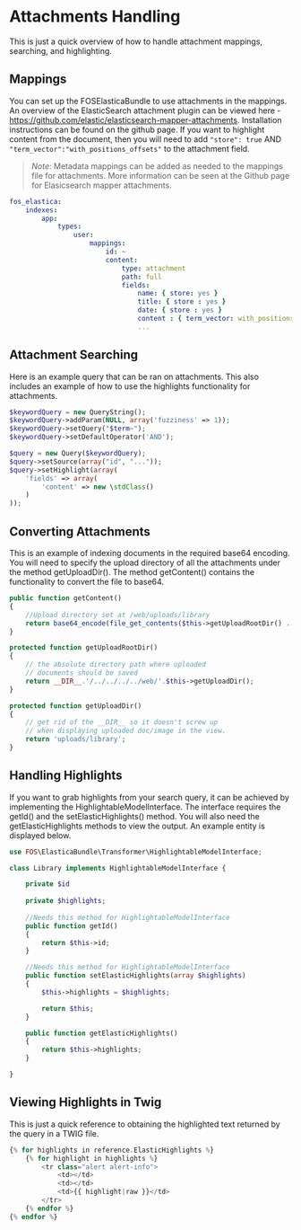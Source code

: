 Attachments Handling
=======================

This is just a quick overview of how to handle attachment mappings, searching, and highlighting. 

Mappings
-----------------------------

You can set up the FOSElasticaBundle to use attachments in the mappings. An overview of the ElasticSearch attachment plugin
can be viewed here - https://github.com/elastic/elasticsearch-mapper-attachments. Installation instructions can be found
on the github page. If you want to highlight content from the document, then you will need to add `"store": true` AND 
`"term_vector":"with_positions_offsets"` to the attachment field.

> *Note*: Metadata mappings can be added as needed to the mappings file for attachments. More information can be seen
>       at the Github page for Elasicsearch mapper attachments.


```yaml
fos_elastica:
    indexes:
        app:
            types:
                user:
                    mappings:
                        id: ~
                        content:
                            type: attachment
                            path: full
                            fields:
                                name: { store: yes }
                                title: { store : yes }
                                date: { store : yes }
                                content : { term_vector: with_positions_offsets, store: yes }
                                ...
```


Attachment Searching
-----------------------------

Here is an example query that can be ran on attachments. This also includes an example of how to use the highlights functionality
 for attachments. 

```php
$keywordQuery = new QueryString();
$keywordQuery->addParam(NULL, array('fuzziness' => 1));
$keywordQuery->setQuery("$term~");
$keywordQuery->setDefaultOperator('AND');

$query = new Query($keywordQuery);
$query->setSource(array("id", "..."));
$query->setHighlight(array(
    'fields' => array(
        'content' => new \stdClass()
    )
));
```

Converting Attachments
-----------------------------

This is an example of indexing documents in the required base64 encoding. You will need to specify the upload directory of all 
 the attachments under the method getUploadDir(). The method getContent() contains the functionality to convert the file to
  base64.

```php
public function getContent()
{
    //Upload directory set at /web/uploads/library
    return base64_encode(file_get_contents($this->getUploadRootDir() . '/' . $this->filename, 'r'));
}

protected function getUploadRootDir()
{
    // the absolute directory path where uploaded
    // documents should be saved
    return __DIR__.'/../../../../web/'.$this->getUploadDir();
}

protected function getUploadDir()
{
    // get rid of the __DIR__ so it doesn't screw up
    // when displaying uploaded doc/image in the view.
    return 'uploads/library';
}
```

Handling Highlights
-----------------------------

If you want to grab highlights from your search query, it can be achieved by implementing the HighlightableModelInterface. 
The interface requires the getId() and the setElasticHighlights() method. You will also need the getElasticHighlights 
methods to view the output. An example entity is displayed below. 

```php
use FOS\ElasticaBundle\Transformer\HighlightableModelInterface;

class Library implements HighlightableModelInterface {

    private $id
    
    private $highlights;
    
    //Needs this method for HighlightableModelInterface
    public function getId()
    {
        return $this->id;
    }

    //Needs this method for HighlightableModelInterface
    public function setElasticHighlights(array $highlights)
    {
        $this->highlights = $highlights;

        return $this;
    }

    public function getElasticHighlights()
    {
        return $this->highlights;
    }

}
```

Viewing Highlights in Twig
-----------------------------

This is just a quick reference to obtaining the highlighted text returned by the query in a TWIG file.

```php
{% for highlights in reference.ElasticHighlights %}
    {% for highlight in highlights %}
        <tr class="alert alert-info">
            <td></td>
            <td></td>
            <td>{{ highlight|raw }}</td>
        </tr>
    {% endfor %}
{% endfor %}    
```
